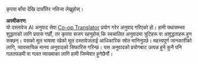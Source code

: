 <!--
CO_OP_TRANSLATOR_METADATA:
{
  "original_hash": "0eaf9f1f29c86311674013505e9202f3",
  "translation_date": "2025-05-17T14:37:38+00:00",
  "source_file": "04-PracticalImplementation/samples/java/containerapp/src/main/resources/static/images/sequence-diagram.md",
  "language_code": "ne"
}
-->
कृपया बाँया देखि दायाँतिर नतिजा लेख्नुहोस्।

**अस्वीकरण**:  
यो दस्तावेज AI अनुवाद सेवा [Co-op Translator](https://github.com/Azure/co-op-translator) प्रयोग गरेर अनुवाद गरिएको हो। हामी यथासम्भव शुद्धताको लागि प्रयास गर्छौं, तर कृपया सजग रहनुहोस् कि स्वचालित अनुवादमा त्रुटिहरू वा अशुद्धताहरू हुन सक्छन्। यसको मूल भाषामा रहेको मूल दस्तावेजलाई आधिकारिक स्रोत मानिनुपर्छ। महत्त्वपूर्ण जानकारीको लागि, व्यावसायिक मानव अनुवादको सिफारिस गरिन्छ। यस अनुवादको प्रयोगबाट उत्पन्न हुने कुनै पनि गलतफहमी वा गलत व्याख्याका लागि हामी जिम्मेवार हुनेछैनौं।